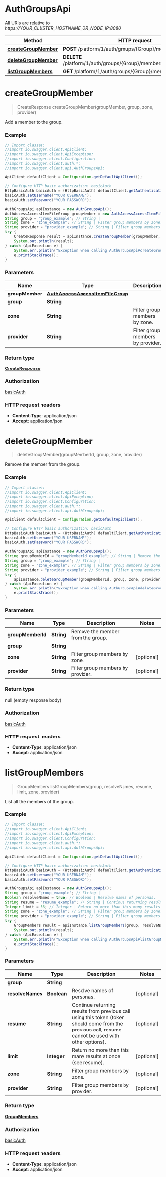 # AuthGroupsApi

All URIs are relative to *https://YOUR_CLUSTER_HOSTNAME_OR_NODE_IP:8080*

Method | HTTP request | Description
------------- | ------------- | -------------
[**createGroupMember**](AuthGroupsApi.md#createGroupMember) | **POST** /platform/1/auth/groups/{Group}/members | 
[**deleteGroupMember**](AuthGroupsApi.md#deleteGroupMember) | **DELETE** /platform/1/auth/groups/{Group}/members/{GroupMemberId} | 
[**listGroupMembers**](AuthGroupsApi.md#listGroupMembers) | **GET** /platform/1/auth/groups/{Group}/members | 


<a name="createGroupMember"></a>
# **createGroupMember**
> CreateResponse createGroupMember(groupMember, group, zone, provider)



Add a member to the group.

### Example
```java
// Import classes:
//import io.swagger.client.ApiClient;
//import io.swagger.client.ApiException;
//import io.swagger.client.Configuration;
//import io.swagger.client.auth.*;
//import io.swagger.client.api.AuthGroupsApi;

ApiClient defaultClient = Configuration.getDefaultApiClient();

// Configure HTTP basic authorization: basicAuth
HttpBasicAuth basicAuth = (HttpBasicAuth) defaultClient.getAuthentication("basicAuth");
basicAuth.setUsername("YOUR USERNAME");
basicAuth.setPassword("YOUR PASSWORD");

AuthGroupsApi apiInstance = new AuthGroupsApi();
AuthAccessAccessItemFileGroup groupMember = new AuthAccessAccessItemFileGroup(); // AuthAccessAccessItemFileGroup | 
String group = "group_example"; // String | 
String zone = "zone_example"; // String | Filter group members by zone.
String provider = "provider_example"; // String | Filter group members by provider.
try {
    CreateResponse result = apiInstance.createGroupMember(groupMember, group, zone, provider);
    System.out.println(result);
} catch (ApiException e) {
    System.err.println("Exception when calling AuthGroupsApi#createGroupMember");
    e.printStackTrace();
}
```

### Parameters

Name | Type | Description  | Notes
------------- | ------------- | ------------- | -------------
 **groupMember** | [**AuthAccessAccessItemFileGroup**](AuthAccessAccessItemFileGroup.md)|  |
 **group** | **String**|  |
 **zone** | **String**| Filter group members by zone. | [optional]
 **provider** | **String**| Filter group members by provider. | [optional]

### Return type

[**CreateResponse**](CreateResponse.md)

### Authorization

[basicAuth](../README.md#basicAuth)

### HTTP request headers

 - **Content-Type**: application/json
 - **Accept**: application/json

<a name="deleteGroupMember"></a>
# **deleteGroupMember**
> deleteGroupMember(groupMemberId, group, zone, provider)



Remove the member from the group.

### Example
```java
// Import classes:
//import io.swagger.client.ApiClient;
//import io.swagger.client.ApiException;
//import io.swagger.client.Configuration;
//import io.swagger.client.auth.*;
//import io.swagger.client.api.AuthGroupsApi;

ApiClient defaultClient = Configuration.getDefaultApiClient();

// Configure HTTP basic authorization: basicAuth
HttpBasicAuth basicAuth = (HttpBasicAuth) defaultClient.getAuthentication("basicAuth");
basicAuth.setUsername("YOUR USERNAME");
basicAuth.setPassword("YOUR PASSWORD");

AuthGroupsApi apiInstance = new AuthGroupsApi();
String groupMemberId = "groupMemberId_example"; // String | Remove the member from the group.
String group = "group_example"; // String | 
String zone = "zone_example"; // String | Filter group members by zone.
String provider = "provider_example"; // String | Filter group members by provider.
try {
    apiInstance.deleteGroupMember(groupMemberId, group, zone, provider);
} catch (ApiException e) {
    System.err.println("Exception when calling AuthGroupsApi#deleteGroupMember");
    e.printStackTrace();
}
```

### Parameters

Name | Type | Description  | Notes
------------- | ------------- | ------------- | -------------
 **groupMemberId** | **String**| Remove the member from the group. |
 **group** | **String**|  |
 **zone** | **String**| Filter group members by zone. | [optional]
 **provider** | **String**| Filter group members by provider. | [optional]

### Return type

null (empty response body)

### Authorization

[basicAuth](../README.md#basicAuth)

### HTTP request headers

 - **Content-Type**: application/json
 - **Accept**: application/json

<a name="listGroupMembers"></a>
# **listGroupMembers**
> GroupMembers listGroupMembers(group, resolveNames, resume, limit, zone, provider)



List all the members of the group.

### Example
```java
// Import classes:
//import io.swagger.client.ApiClient;
//import io.swagger.client.ApiException;
//import io.swagger.client.Configuration;
//import io.swagger.client.auth.*;
//import io.swagger.client.api.AuthGroupsApi;

ApiClient defaultClient = Configuration.getDefaultApiClient();

// Configure HTTP basic authorization: basicAuth
HttpBasicAuth basicAuth = (HttpBasicAuth) defaultClient.getAuthentication("basicAuth");
basicAuth.setUsername("YOUR USERNAME");
basicAuth.setPassword("YOUR PASSWORD");

AuthGroupsApi apiInstance = new AuthGroupsApi();
String group = "group_example"; // String | 
Boolean resolveNames = true; // Boolean | Resolve names of personas.
String resume = "resume_example"; // String | Continue returning results from previous call using this token (token should come from the previous call, resume cannot be used with other options).
Integer limit = 56; // Integer | Return no more than this many results at once (see resume).
String zone = "zone_example"; // String | Filter group members by zone.
String provider = "provider_example"; // String | Filter group members by provider.
try {
    GroupMembers result = apiInstance.listGroupMembers(group, resolveNames, resume, limit, zone, provider);
    System.out.println(result);
} catch (ApiException e) {
    System.err.println("Exception when calling AuthGroupsApi#listGroupMembers");
    e.printStackTrace();
}
```

### Parameters

Name | Type | Description  | Notes
------------- | ------------- | ------------- | -------------
 **group** | **String**|  |
 **resolveNames** | **Boolean**| Resolve names of personas. | [optional]
 **resume** | **String**| Continue returning results from previous call using this token (token should come from the previous call, resume cannot be used with other options). | [optional]
 **limit** | **Integer**| Return no more than this many results at once (see resume). | [optional]
 **zone** | **String**| Filter group members by zone. | [optional]
 **provider** | **String**| Filter group members by provider. | [optional]

### Return type

[**GroupMembers**](GroupMembers.md)

### Authorization

[basicAuth](../README.md#basicAuth)

### HTTP request headers

 - **Content-Type**: application/json
 - **Accept**: application/json


